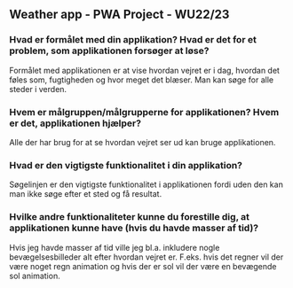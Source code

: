 ## Weather app - PWA Project - WU22/23

### Hvad er formålet med din applikation? Hvad er det for et problem, som applikationen forsøger at løse?

Formålet med applikationen er at vise hvordan vejret er i dag, hvordan det føles som, fugtigheden og hvor meget det blæser. Man kan søge for alle steder i verden.

### Hvem er målgruppen/målgrupperne for applikationen? Hvem er det, applikationen hjælper?

Alle der har brug for at se hvordan vejret ser ud kan bruge applikationen.

### Hvad er den vigtigste funktionalitet i din applikation?

Søgelinjen er den vigtigste funktionalitet i applikationen fordi uden den kan man ikke søge efter et sted og få resultat.

### Hvilke andre funktionaliteter kunne du forestille dig, at applikationen kunne have (hvis du havde masser af tid)?

Hvis jeg havde masser af tid ville jeg bl.a. inkludere nogle bevægelsesbilleder alt efter hvordan vejret er. F.eks. hvis det regner vil der være noget regn animation og hvis der er sol vil der være en bevægende sol animation.
